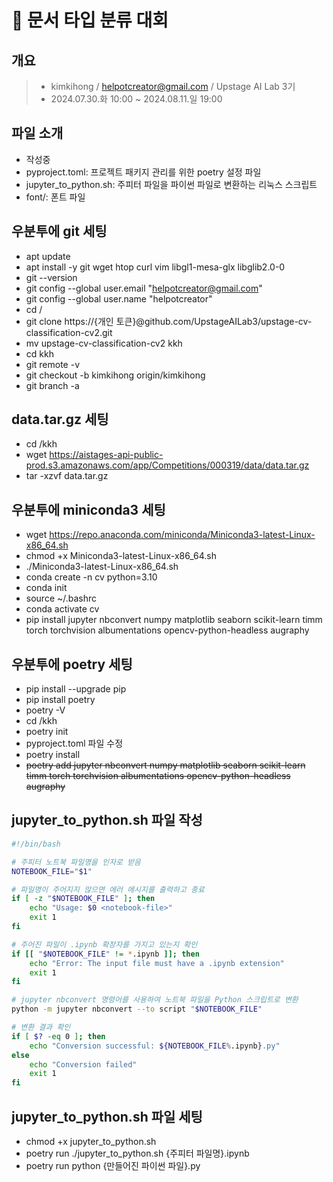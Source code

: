 # 📜 문서 타입 분류 대회

## 개요

> - kimkihong / helpotcreator@gmail.com / Upstage AI Lab 3기
> - 2024.07.30.화 10:00 ~ 2024.08.11.일 19:00

## 파일 소개

- 작성중
- pyproject.toml: 프로젝트 패키지 관리를 위한 poetry 설정 파일
- jupyter_to_python.sh: 주피터 파일을 파이썬 파일로 변환하는 리눅스 스크립트
- font/: 폰트 파일


## 우분투에 git 세팅

- apt update
- apt install -y git wget htop curl vim libgl1-mesa-glx libglib2.0-0
- git --version
- git config --global user.email "helpotcreator@gmail.com"
- git config --global user.name "helpotcreator"
- cd /
- git clone https://{개인 토큰}@github.com/UpstageAILab3/upstage-cv-classification-cv2.git
- mv upstage-cv-classification-cv2 kkh
- cd kkh
- git remote -v
- git checkout -b kimkihong origin/kimkihong
- git branch -a

## data.tar.gz 세팅

- cd /kkh
- wget https://aistages-api-public-prod.s3.amazonaws.com/app/Competitions/000319/data/data.tar.gz
- tar -xzvf data.tar.gz

## 우분투에 miniconda3 세팅

- wget https://repo.anaconda.com/miniconda/Miniconda3-latest-Linux-x86_64.sh
- chmod +x Miniconda3-latest-Linux-x86_64.sh
- ./Miniconda3-latest-Linux-x86_64.sh
- conda create -n cv python=3.10
- conda init
- source ~/.bashrc
- conda activate cv
- pip install jupyter nbconvert numpy matplotlib seaborn scikit-learn timm torch torchvision albumentations opencv-python-headless augraphy

## 우분투에 poetry 세팅

- pip install --upgrade pip
- pip install poetry
- poetry -V
- cd /kkh
- poetry init
- pyproject.toml 파일 수정
- poetry install
- ~~poetry add jupyter nbconvert numpy matplotlib seaborn scikit-learn timm torch torchvision albumentations opencv-python-headless augraphy~~

## jupyter_to_python.sh 파일 작성

```bash
#!/bin/bash

# 주피터 노트북 파일명을 인자로 받음
NOTEBOOK_FILE="$1"

# 파일명이 주어지지 않으면 에러 메시지를 출력하고 종료
if [ -z "$NOTEBOOK_FILE" ]; then
    echo "Usage: $0 <notebook-file>"
    exit 1
fi

# 주어진 파일이 .ipynb 확장자를 가지고 있는지 확인
if [[ "$NOTEBOOK_FILE" != *.ipynb ]]; then
    echo "Error: The input file must have a .ipynb extension"
    exit 1
fi

# jupyter nbconvert 명령어를 사용하여 노트북 파일을 Python 스크립트로 변환
python -m jupyter nbconvert --to script "$NOTEBOOK_FILE"

# 변환 결과 확인
if [ $? -eq 0 ]; then
    echo "Conversion successful: ${NOTEBOOK_FILE%.ipynb}.py"
else
    echo "Conversion failed"
    exit 1
fi
```

## jupyter_to_python.sh 파일 세팅

- chmod +x jupyter_to_python.sh
- poetry run ./jupyter_to_python.sh {주피터 파일명}.ipynb
- poetry run python {만들어진 파이썬 파일}.py